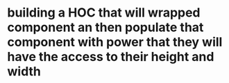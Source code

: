 # building a HOC that will wrapped component an then populate that component with power that they will have the access to their height and width
